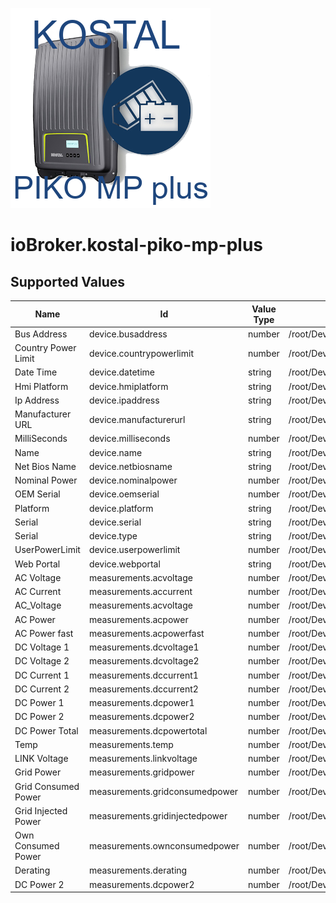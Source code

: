 ![Logo](../admin/kostal-piko-mp-plus.png)

# ioBroker.kostal-piko-mp-plus

## Supported Values

| Name                | Id                             | Value Type | xPath Value                                                             | xPath Unit                                                             |
| ------------------- | ------------------------------ | ---------- | ----------------------------------------------------------------------- | ---------------------------------------------------------------------- |
| Bus Address         | device.busaddress              | number     | /root/Device/@BusAddress                                                | -                                                                      |
| Country Power Limit | device.countrypowerlimit       | number     | /root/Device/@CountryPowerLimit                                         | -                                                                      |
| Date Time           | device.datetime                | string     | /root/Device/@DateTime                                                  | -                                                                      |
| Hmi Platform        | device.hmiplatform             | string     | /root/Device/@HmiPlatform                                               | -                                                                      |
| Ip Address          | device.ipaddress               | string     | /root/Device/@IpAddress                                                 | -                                                                      |
| Manufacturer URL    | device.manufacturerurl         | string     | /root/Device/@ManufacturerURL                                           | -                                                                      |
| MilliSeconds        | device.milliseconds            | number     | /root/Device/@MilliSeconds                                              | -                                                                      |
| Name                | device.name                    | string     | /root/Device/@Name                                                      | -                                                                      |
| Net Bios Name       | device.netbiosname             | string     | /root/Device/@NetBiosName                                               | -                                                                      |
| Nominal Power       | device.nominalpower            | number     | /root/Device/@NominalPower                                              | -                                                                      |
| OEM Serial          | device.oemserial               | number     | /root/Device/@OEMSerial                                                 | -                                                                      |
| Platform            | device.platform                | string     | /root/Device/@Platform                                                  | -                                                                      |
| Serial              | device.serial                  | string     | /root/Device/@Serial                                                    | -                                                                      |
| Serial              | device.type                    | string     | /root/Device/@Type                                                      | -                                                                      |
| UserPowerLimit      | device.userpowerlimit          | number     | /root/Device/@UserPowerLimit                                            | -                                                                      |
| Web Portal          | device.webportal               | string     | /root/Device/@WebPortal                                                 | -                                                                      |
| AC Voltage          | measurements.acvoltage         | number     | /root/Device/Measurements/Measurement[@Type='AC_Voltage']/@Value        | /root/Device/Measurements/Measurement[@Type='AC_Voltage']/@Unit        |
| AC Current          | measurements.accurrent         | number     | /root/Device/Measurements/Measurement[@Type='AC_Current']/@Value        | /root/Device/Measurements/Measurement[@Type='AC_Current']/@Unit        |
| AC_Voltage          | measurements.acvoltage         | number     | /root/Device/Measurements/Measurement[@Type='AC_Voltage']/@Value        | /root/Device/Measurements/Measurement[@Type='AC_Voltage']/@Unit        |
| AC Power            | measurements.acpower           | number     | /root/Device/Measurements/Measurement[@Type='AC_Power']/@Value          | /root/Device/Measurements/Measurement[@Type='AC_Power']/@Unit          |
| AC Power fast       | measurements.acpowerfast       | number     | /root/Device/Measurements/Measurement[@Type='AC_Power_fast']/@Value     | /root/Device/Measurements/Measurement[@Type='AC_Power_fast']/@Unit     |
| DC Voltage 1        | measurements.dcvoltage1        | number     | /root/Device/Measurements/Measurement[@Type='DC_Voltage1']/@Value       | /root/Device/Measurements/Measurement[@Type='DC_Voltage1']/@Unit       |
| DC Voltage 2        | measurements.dcvoltage2        | number     | /root/Device/Measurements/Measurement[@Type='DC_Voltage2']/@Value       | /root/Device/Measurements/Measurement[@Type='DC_Voltage2']/@Unit       |
| DC Current 1        | measurements.dccurrent1        | number     | /root/Device/Measurements/Measurement[@Type='DC_Current1']/@Value       | /root/Device/Measurements/Measurement[@Type='DC_Current1']/@Unit       |
| DC Current 2        | measurements.dccurrent2        | number     | /root/Device/Measurements/Measurement[@Type='DC_Current2']/@Value       | /root/Device/Measurements/Measurement[@Type='DC_Current2']/@Unit       |
| DC Power 1          | measurements.dcpower1          | number     | /root/Device/Measurements/Measurement[@Type='DC_Power1']/@Value         | /root/Device/Measurements/Measurement[@Type='DC_Power1']/@Unit         |
| DC Power 2          | measurements.dcpower2          | number     | /root/Device/Measurements/Measurement[@Type='DC_Power2']/@Value         | /root/Device/Measurements/Measurement[@Type='DC_Power2']/@Unit         |
| DC Power Total      | measurements.dcpowertotal      | number     | /root/Device/Measurements/Measurement[@Type='DC_Power Total']/@Value    | /root/Device/Measurements/Measurement[@Type='DC_Power Total']/@Unit    |
| Temp                | measurements.temp              | number     | /root/Device/Measurements/Measurement[@Type='Temp']/@Value              | /root/Device/Measurements/Measurement[@Type='Temp']/@Unit              |
| LINK Voltage        | measurements.linkvoltage       | number     | /root/Device/Measurements/Measurement[@Type='LINK_Voltage']/@Value      | /root/Device/Measurements/Measurement[@Type='LINK_Voltage']/@Unit      |
| Grid Power          | measurements.gridpower         | number     | /root/Device/Measurements/Measurement[@Type='GridPower']/@Value         | /root/Device/Measurements/Measurement[@Type='GridPower']/@Unit         |
| Grid Consumed Power | measurements.gridconsumedpower | number     | /root/Device/Measurements/Measurement[@Type='GridConsumedPower']/@Value | /root/Device/Measurements/Measurement[@Type='GridConsumedPower']/@Unit |
| Grid Injected Power | measurements.gridinjectedpower | number     | /root/Device/Measurements/Measurement[@Type='GridInjectedPower']/@Value | /root/Device/Measurements/Measurement[@Type='GridInjectedPower']/@Unit |
| Own Consumed Power  | measurements.ownconsumedpower  | number     | /root/Device/Measurements/Measurement[@Type='OwnConsumedPower']/@Value  | /root/Device/Measurements/Measurement[@Type='OwnConsumedPower']/@Unit  |
| Derating            | measurements.derating          | number     | /root/Device/Measurements/Measurement[@Type='Derating']/@Value          | /root/Device/Measurements/Measurement[@Type='Derating']/@Unit          |
| DC Power 2          | measurements.dcpower2          | number     | /root/Device/Measurements/Measurement[@Type='DC_Power2']/@Value         | /root/Device/Measurements/Measurement[@Type='DC_Power2']/@Unit         |
